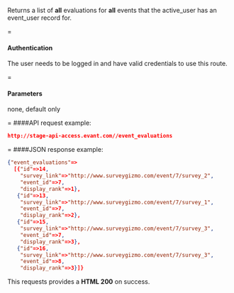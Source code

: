 <!-- --- title: GET /event_evaluations -->

Returns a list of **all** evaluations for **all** events that the active_user has an event_user record for.

=
#### Authentication

The user needs to be logged in and have valid credentials to use this route.

=
#### Parameters

none, default only

=
####API request example:
```json
http://stage-api-access.evant.com//event_evaluations
```

=
####JSON response example:

```json
{"event_evaluations"=>
  [{"id"=>14,
    "survey_link"=>"http://www.surveygizmo.com/event/7/survey_2",
    "event_id"=>7,
    "display_rank"=>1},
   {"id"=>13,
    "survey_link"=>"http://www.surveygizmo.com/event/7/survey_1",
    "event_id"=>7,
    "display_rank"=>2},
   {"id"=>15,
    "survey_link"=>"http://www.surveygizmo.com/event/7/survey_3",
    "event_id"=>7,
    "display_rank"=>3},
   {"id"=>16,
    "survey_link"=>"http://www.surveygizmo.com/event/7/survey_3",
    "event_id"=>8,
    "display_rank"=>3}]}
```

This requests provides a <strong>HTML 200</strong> on success.